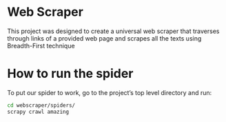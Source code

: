 # Web Scraper

This project was designed to create a universal web scraper that traverses through links of a provided web page 
and scrapes all the texts using Breadth-First technique

# How to run the spider

To put our spider to work, go to the project’s top level directory and run:

```bash
cd webscraper/spiders/
scrapy crawl amazing

```

